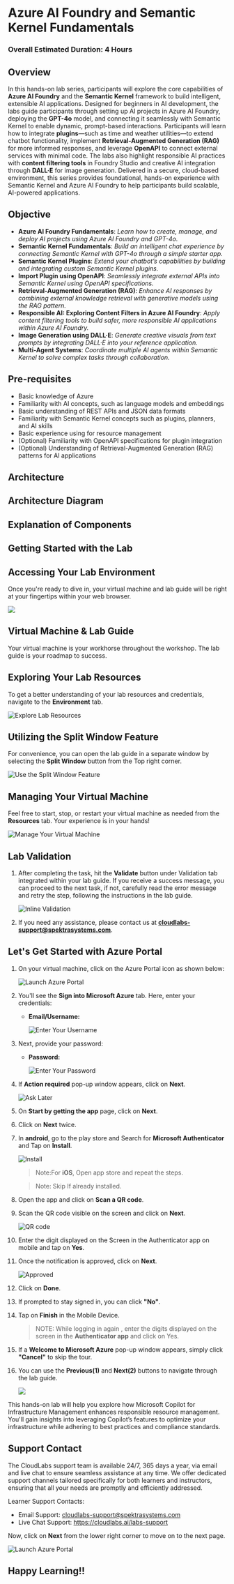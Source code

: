 # Azure AI Foundry and Semantic Kernel Fundamentals

### Overall Estimated Duration: 4 Hours

## Overview

In this hands-on lab series, participants will explore the core capabilities of **Azure AI Foundry** and the **Semantic Kernel** framework to build intelligent, extensible AI applications. Designed for beginners in AI development, the labs guide participants through setting up AI projects in Azure AI Foundry, deploying the **GPT-4o** model, and connecting it seamlessly with Semantic Kernel to enable dynamic, prompt-based interactions. Participants will learn how to integrate **plugins**—such as time and weather utilities—to extend chatbot functionality, implement **Retrieval-Augmented Generation (RAG)** for more informed responses, and leverage **OpenAPI** to connect external services with minimal code. The labs also highlight responsible AI practices with **content filtering tools** in Foundry Studio and creative AI integration through **DALL·E** for image generation. Delivered in a secure, cloud-based environment, this series provides foundational, hands-on experience with Semantic Kernel and Azure AI Foundry to help participants build scalable, AI-powered applications.

## Objective
- **Azure AI Foundry Fundamentals**: *Learn how to create, manage, and deploy AI projects using Azure AI Foundry and GPT-4o.*
- **Semantic Kernel Fundamentals**: *Build an intelligent chat experience by connecting Semantic Kernel with GPT-4o through a simple starter app.*
- **Semantic Kernel Plugins**: *Extend your chatbot’s capabilities by building and integrating custom Semantic Kernel plugins.*
- **Import Plugin using OpenAPI**: *Seamlessly integrate external APIs into Semantic Kernel using OpenAPI specifications.*
- **Retrieval-Augmented Generation (RAG)**: *Enhance AI responses by combining external knowledge retrieval with generative models using the RAG pattern.*
- **Responsible AI: Exploring Content Filters in Azure AI Foundry**: *Apply content filtering tools to build safer, more responsible AI applications within Azure AI Foundry.*
- **Image Generation using DALL·E**: *Generate creative visuals from text prompts by integrating DALL·E into your reference application.*
- **Multi-Agent Systems**: *Coordinate multiple AI agents within Semantic Kernel to solve complex tasks through collaboration.*

## Pre-requisites

- Basic knowledge of Azure
- Familiarity with AI concepts, such as language models and embeddings
- Basic understanding of REST APIs and JSON data formats
- Familiarity with Semantic Kernel concepts such as plugins, planners, and AI skills
- Basic experience using for resource management
- (Optional) Familiarity with OpenAPI specifications for plugin integration
- (Optional) Understanding of Retrieval-Augmented Generation (RAG) patterns for AI applications

## Architecture

## Architecture Diagram

## Explanation of Components

## Getting Started with the Lab
 
## Accessing Your Lab Environment
 
Once you're ready to dive in, your virtual machine and lab guide will be right at your fingertips within your web browser.

   ![](./media/labguide-1.png)

## Virtual Machine & Lab Guide
 
Your virtual machine is your workhorse throughout the workshop. The lab guide is your roadmap to success.
 
## Exploring Your Lab Resources
 
To get a better understanding of your lab resources and credentials, navigate to the **Environment** tab.
 
   ![Explore Lab Resources](./media/env-1.png)
 
## Utilizing the Split Window Feature
 
For convenience, you can open the lab guide in a separate window by selecting the **Split Window** button from the Top right corner.
 
 ![Use the Split Window Feature](./media/spl.png)
 
## Managing Your Virtual Machine
 
Feel free to start, stop, or restart your virtual machine as needed from the **Resources** tab. Your experience is in your hands!
 
![Manage Your Virtual Machine](./media/res.png)

## Lab Validation

1. After completing the task, hit the **Validate** button under Validation tab integrated within your lab guide. If you receive a success message, you can proceed to the next task, if not, carefully read the error message and retry the step, following the instructions in the lab guide.

   ![Inline Validation](./media/inline-validation.png)

1. If you need any assistance, please contact us at **cloudlabs-support@spektrasystems.com**.

## Let's Get Started with Azure Portal

1. On your virtual machine, click on the Azure Portal icon as shown below:

   ![Launch Azure Portal](./media/lc-image(1).png)
   
1. You'll see the **Sign into Microsoft Azure** tab. Here, enter your credentials:
 
   - **Email/Username:** <inject key="AzureAdUserEmail"></inject>
 
       ![Enter Your Username](./media/lc-image-1.png)
 
1. Next, provide your password:
 
   - **Password:** <inject key="AzureAdUserPassword"></inject>
 
       ![Enter Your Password](./media/lc-image-2.png)

1. If **Action required** pop-up window appears, click on **Next**.

   ![Ask Later](./media/ask-later.png)
1. On **Start by getting the app** page, click on **Next**.
1. Click on **Next** twice.
1. In **android**, go to the play store and Search for **Microsoft Authenticator** and Tap on **Install**.

   ![Install](./media/mobile.jpg)

   >Note:For **iOS**, Open app store and repeat the steps.

   >Note: Skip If already installed.
   
1. Open the app and click on **Scan a QR code**.
1. Scan the QR code visible on the screen and click on **Next**.

   ![QR code](./media/demo001.png)
1. Enter the digit displayed on the Screen in the Authenticator app on mobile and tap on **Yes**.
1. Once the notification is approved, click on **Next**.

   ![Approved](./media/demo002.png)
1. Click on **Done**.
1. If prompted to stay signed in, you can click **"No"**.

1. Tap on **Finish** in the Mobile Device.

   >NOTE: While logging in again , enter the digits displayed on the screen in the **Authenticator app** and click on Yes.

1. If a **Welcome to Microsoft Azure** pop-up window appears, simply click **"Cancel"** to skip the tour.

1. You can use the **Previous(1)** and **Next(2)** buttons to navigate through the lab guide.

   ![](./media/lc-image(3).png)

This hands-on lab will help you explore how Microsoft Copilot for Infrastructure Management enhances responsible resource management. You'll gain insights into leveraging Copilot’s features to optimize your infrastructure while adhering to best practices and compliance standards.

## Support Contact

The CloudLabs support team is available 24/7, 365 days a year, via email and live chat to ensure seamless assistance at any time. We offer dedicated support channels tailored specifically for both learners and instructors, ensuring that all your needs are promptly and efficiently addressed.

Learner Support Contacts:

- Email Support: cloudlabs-support@spektrasystems.com
- Live Chat Support: https://cloudlabs.ai/labs-support

Now, click on **Next** from the lower right corner to move on to the next page.

![Launch Azure Portal](./media/lc-image(3).png)

## Happy Learning!!